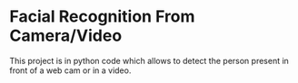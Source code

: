 # Facial Recognition From Camera/Video
 This project is in python code which allows to detect the person present in front of a web cam or in a video.

